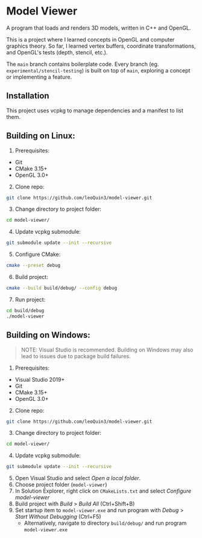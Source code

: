 # Model Viewer

A program that loads and renders 3D models, written in C++ and OpenGL. 

This is a project where I learned concepts in OpenGL and computer graphics theory. So far, I learned vertex buffers, coordinate transformations, and OpenGL's tests (depth, stencil, etc.).

The `main` branch contains boilerplate code. Every branch (eg. `experimental/stencil-testing`) is built on top of `main`, exploring a concept or implementing a feature.

## Installation
This project uses vcpkg to manage dependencies and a manifest to list them.

## Building on Linux:
1. Prerequisites:
- Git
- CMake 3.15+
- OpenGL 3.0+
2. Clone repo:
```bash 
git clone https://github.com/leoQuin3/model-viewer.git
```
3. Change directory to project folder:
```bash
cd model-viewer/
```
4. Update vcpkg submodule:
```bash
git submodule update --init --recursive
```
5. Configure CMake:
```bash
cmake --preset debug
```
6. Build project:
```bash
cmake --build build/debug/ --config debug
```
7. Run project:
```bash
cd build/debug
./model-viewer
```

## Building on Windows:
> NOTE: Visual Studio is recommended. Building on Windows may also lead to issues due to package build failures.
1. Prerequisites:
- Visual Studio 2019+
- Git
- CMake 3.15+
- OpenGL 3.0+
2. Clone repo:
```bash 
git clone https://github.com/leoQuin3/model-viewer.git
```
3. Change directory to project folder:
```bash
cd model-viewer/
```
4. Update vcpkg submodule:
```bash
git submodule update --init --recursive
```
5. Open Visual Studio and select *Open a local folder*.
6. Choose project folder (`model-viewer`)
7. In Solution Explorer, right click on `CMakeLists.txt` and select *Configure model-viewer*
8. Build project with *Build* > *Build All* (Ctrl+Shift+B)
9. Set startup item to `model-viewer.exe` and run program with *Debug* > *Start Without Debugging* (Ctrl+F5)
	- Alternatively, navigate to directory `build/debug/` and run program `model-viewer.exe`